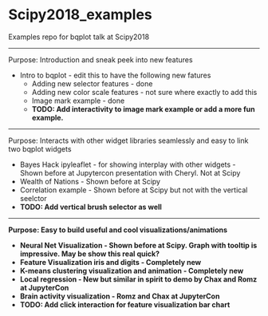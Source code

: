 # Scipy2018_examples
Examples repo for bqplot talk at Scipy2018

---
Purpose: Introduction and sneak peek into new features

* Intro to bqplot - edit this to have the following new fatures
    * Adding new selector features - done
    * Adding new color scale features - not sure where exactly to add this
    * Image mark example - done
    * <b>TODO: Add interactivity to image mark example or add a more fun example. </b>
   
---

Purpose: Interacts with other widget libraries seamlessly and easy to link two bqplot widgets
* Bayes Hack ipyleaflet - for showing interplay with other widgets - Shown before at Jupytercon presentation with Cheryl. Not at Scipy
* Wealth of Nations - Shown before at Scipy
* Correlation example - Shown before at Scipy but not with the vertical seelctor
* <b>TODO: Add vertical brush selector as well
---

Purpose: Easy to build useful and cool visualizations/animations
* Neural Net Visualization - Shown before at Scipy. Graph with tooltip is impressive. May be show this real quick?
* Feature Visualization iris and digits - Completely new
* K-means clustering visualization and animation - Completely new
* Local regression - New but similar in spirit to demo by Chax and Romz at JupyterCon
* Brain activity visualization - Romz and Chax at JupyterCon
* <b> TODO: Add click interaction for feature visualization bar chart</b>

